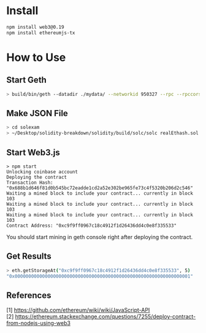# Install

```bash
npm install web3@0.19
npm install ethereumjs-tx
```

# How to Use

## Start Geth
```bash
> build/bin/geth --datadir ./mydata/ --networkid 950327 --rpc --rpccorsdomain="*" --rpcapi="db,eth,net,web3,personal,web3" --nodiscover console
```

## Make JSON File
```bash
> cd solexam
> ~/Desktop/solidity-breakdown/solidity/build/solc/solc realEthash.sol --combined-json abi,asm,ast,bin,bin-runtime,devdoc,interface,opcodes,srcmap,srcmap-runtime,userdoc > contracts.json
```

## Start Web3.js
```
> npm start
Unlocking coinbase account
Deploying the contract
Transaction Hash: "0x688b1d646f81d0b545bc72eadde1cd2a52e302be965fe73c4f5320b206d2c546"
Waiting a mined block to include your contract... currently in block 103
Waiting a mined block to include your contract... currently in block 103
Waiting a mined block to include your contract... currently in block 103
Contract Address: "0xc9f9ff0967c18c4912f1d26436dd4c0e8f335533"
```
You should start mining in geth console right after deploying the contract.

## Get Results
```bash
> eth.getStorageAt("0xc9f9ff0967c18c4912f1d26436dd4c0e8f335533", 5)
"0x0000000000000000000000000000000000000000000000000000000000000001"
```

## References
[1] https://github.com/ethereum/wiki/wiki/JavaScript-API   
[2] https://ethereum.stackexchange.com/questions/7255/deploy-contract-from-nodejs-using-web3   
